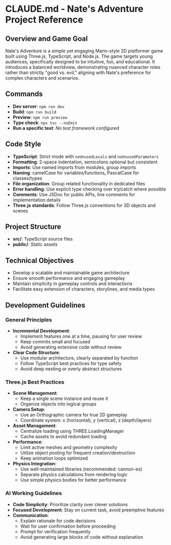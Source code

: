# CLAUDE.md - Nate's Adventure Project Reference

## Overview and Game Goal
Nate's Adventure is a simple yet engaging Mario-style 2D platformer game built using Three.js, TypeScript, and Node.js. The game targets young audiences, specifically designed to be intuitive, fun, and educational. It introduces a balanced worldview, demonstrating nuanced character roles rather than strictly "good vs. evil," aligning with Nate's preference for complex characters and scenarios.

## Commands
- **Dev server**: `npm run dev` 
- **Build**: `npm run build`
- **Preview**: `npm run preview`
- **Type check**: `npx tsc --noEmit`
- **Run a specific test**: *No test framework configured*

## Code Style
- **TypeScript**: Strict mode with `noUnusedLocals` and `noUnusedParameters`
- **Formatting**: 2-space indentation, semicolons optional but consistent
- **Imports**: Use named imports from modules, group imports
- **Naming**: camelCase for variables/functions, PascalCase for classes/types
- **File organization**: Group related functionality in dedicated files
- **Error handling**: Use explicit type checking over try/catch where possible
- **Comments**: Use JSDoc for public APIs, line comments for implementation details
- **Three.js standards**: Follow Three.js conventions for 3D objects and scenes

## Project Structure
- **src/**: TypeScript source files
- **public/**: Static assets

## Technical Objectives
- Develop a scalable and maintainable game architecture
- Ensure smooth performance and engaging gameplay
- Maintain simplicity in gameplay controls and interactions
- Facilitate easy extension of characters, storylines, and media types

## Development Guidelines

### General Principles
- **Incremental Development**:
  - Implement features one at a time, pausing for user review
  - Keep commits small and focused
  - Avoid generating extensive code without review
- **Clear Code Structure**:
  - Use modular architecture, clearly separated by function
  - Follow TypeScript best practices for type safety
  - Avoid deep nesting or overly abstract structures

### Three.js Best Practices
- **Scene Management**:
  - Keep a single scene instance and reuse it
  - Organize objects into logical groups
- **Camera Setup**:
  - Use an Orthographic camera for true 2D gameplay
  - Coordinate system: x (horizontal), y (vertical), z (depth/layers)
- **Asset Management**:
  - Centralize loading using THREE.LoadingManager
  - Cache assets to avoid redundant loading
- **Performance**:
  - Limit active meshes and geometry complexity
  - Utilize object pooling for frequent creation/destruction
  - Keep animation loops optimized
- **Physics Integration**:
  - Use well-maintained libraries (recommended: cannon-es)
  - Separate physics calculations from rendering logic
  - Use simple physics bodies for better performance

### AI Working Guidelines
- **Code Simplicity**: Prioritize clarity over clever solutions
- **Focused Development**: Stay on current task, avoid preemptive features
- **Communication**:
  - Explain rationale for code decisions
  - Wait for user confirmation before proceeding
  - Prompt for verification frequently
  - Avoid generating large blocks of code without explanation